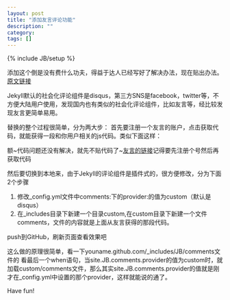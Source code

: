 ```yaml
---
layout: post
title: "添加友言评论功能"
description: ""
category: 
tags: []
---
```

{% include JB/setup %}
<p>添加这个倒是没有费什么功夫，得益于达人已经写好了解决办法，现在贴出办法。<a href="http://joeyio.com/jekyll/2013/04/13/how-to-use-uyan-in-Jekyll/" targer="_blank">原文链接</a></p>
<p>Jekyll默认的社会化评论组件是disqus，第三方SNS是facebook，twitter等，不方便大陆用户使用，发现国内也有类似的社会化评论组件，比如友言等，经比较发现友言更简单易用。

替换的整个过程很简单，分为两大步： 首先要注册一个友言的账户，点击获取代码，就能获得一段和你用户相关的js代码。类似下面这样：</p>
额~代码问题还没有解决，就先不贴代码了~<a href="http://www.uyan.cc/" target="_blank">友言的链接</a>记得要先注册个号然后再获取代码
<p>然后要切换到本地来，由于Jekyll的评论组件是插件式的，很方便修改，分为下面2个步骤</p>
<ol>
<li>修改_config.yml文件中comments:下的provider:的值为custom（默认是disqus）</li>
<li>在_includes目录下新建一个目录custom,在custom目录下新建一个文件comments，文件的内容就是上面从友言获得的那段代码。</li>
</ol>
<p>push到GitHub，刷新页面查看效果吧</p>
<p>这么做的原理很简单，看一下youname.github.com/_includes/JB/comments文件的 看最后一个when语句，当site.JB.comments.provider的值为custom时，就加载custom/comments文件，那么其实site.JB.comments.provider的值就是刚才在_config.yml中设置的那个provider，这样就能说的通了。</p>
<p>Have fun!</p>
